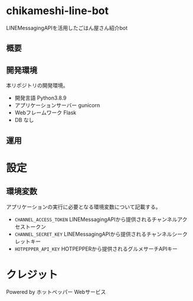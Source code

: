 # chikameshi-line-bot
LINEMessagingAPIを活用したごはん屋さん紹介bot

## 概要

## 開発環境
本リポジトリの開発環境。

- 開発言語
    Python3.8.9
- アプリケーションサーバー
    gunicorn
- Webフレームワーク
    Flask
- DB
    なし

## 運用

# 設定
## 環境変数
アプリケーションの実行に必要となる環境変数について記載する。
- `CHANNEL_ACCESS_TOKEN`
    LINEMessagingAPIから提供されるチャンネルアクセストークン
- `CHANNEL_SECRET_KEY`
    LINEMessagingAPIから提供されるチャンネルシークレットキー
- `HOTPEPPER_API_KEY`
    HOTPEPPERから提供されるグルメサーチAPIキー

# クレジット
Powered by ホットペッパー Webサービス